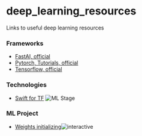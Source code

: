 # deep_learning_resources
Links to useful deep learning resources

### Frameworks
* [FastAI, official](https://course.fast.ai/)
* [Pytorch, Tutorials, official](https://pytorch.org/tutorials/)
* [Tensorflow, official](https://www.tensorflow.org/learn)

### Technologies
* [Swift for TF](https://colab.research.google.com/github/zaidalyafeai/Notebooks/blob/master/TF_Swift.ipynb#scrollTo=Snub2EZdCKKb) ![ML Stage](https://img.shields.io/badge/-Colab-yellow.svg?style=popout&logo=https://colab.research.google.com/img/colab_favicon_256px.png)

### ML Project

* [Weights initializing](https://www.amazon.it/Asics-Mexico-Sneakers-Ginnastica-Unisex-Adulto/dp/B00TOCZI2K/ref=cts_sh_1_vtp?th=1)![interactive](https://img.shields.io/badge/-interactive-blue.svg?style=popout&logo)
